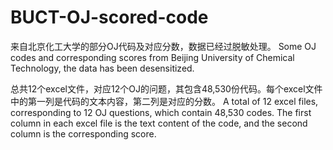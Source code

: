 # BUCT-OJ-scored-code
来自北京化工大学的部分OJ代码及对应分数，数据已经过脱敏处理。
Some OJ codes and corresponding scores from Beijing University of Chemical Technology, the data has been desensitized.

总共12个excel文件，对应12个OJ的问题，其包含48,530份代码。每个excel文件中的第一列是代码的文本内容，第二列是对应的分数。
A total of 12 excel files, corresponding to 12 OJ questions, which contain 48,530 codes. The first column in each excel file is the text content of the code, and the second column is the corresponding score.
